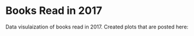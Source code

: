 # Books Read in 2017

Data visulaization of books read in 2017. Created plots that are posted here:

<URL TBD>
